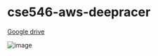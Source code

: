 # cse546-aws-deepracer
[Google drive](https://drive.google.com/drive/folders/13DlVhwZbO_tPU_fCuwLBKYRErD3us79V?usp=sharing)

![image](https://user-images.githubusercontent.com/26648288/222256797-3de70134-d83e-4d93-9857-94a754146daf.png)
